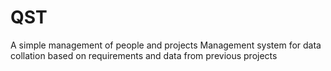 # QST
A simple management of people and projects
Management system for data collation based on requirements and data from previous projects
